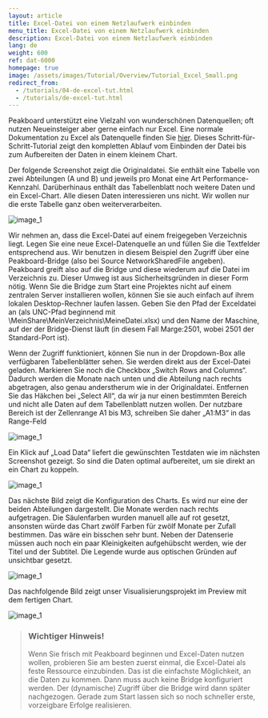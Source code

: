 ```yaml
---
layout: article
title: Excel-Datei von einem Netzlaufwerk einbinden
menu_title: Excel-Datei von einem Netzlaufwerk einbinden
description: Excel-Datei von einem Netzlaufwerk einbinden
lang: de
weight: 600
ref: dat-6000
homepage: true
image: /assets/images/Tutorial/Overview/Tutorial_Excel_Small.png
redirect_from:
  - /tutorials/04-de-excel-tut.html
  - /tutorials/de-excel-tut.html
---
```

Peakboard unterstützt eine Vielzahl von wunderschönen Datenquellen; oft nutzen Neueinsteiger aber gerne einfach nur Excel. Eine normale Dokumentation zu Excel als Datenquelle finden Sie [hier](/data_sources/13-de-excel.html). Dieses Schritt-für-Schritt-Tutorial zeigt den kompletten Ablauf vom Einbinden der Datei bis zum Aufbereiten der Daten in einem kleinem Chart.

Der folgende Screenshot zeigt die Originaldatei. Sie enthält eine Tabelle von zwei Abteilungen (A und B) und jeweils pro Monat eine Art Performance-Kennzahl. Darüberhinaus enthält das Tabellenblatt noch weitere Daten und ein Excel-Chart. Alle diesen Daten interessieren uns nicht. Wir wollen nur die erste Tabelle ganz oben weiterverarbeiten.



![image_1](/assets/images/Tutorial/Excel/TutorialExcel_01.png)

Wir nehmen an, dass die Excel-Datei auf einem freigegeben Verzeichnis liegt. Legen Sie eine neue Excel-Datenquelle an und füllen Sie die Textfelder entsprechend aus. Wir benutzen in diesem Beispiel den Zugriff über eine Peakboard-Bridge (also bei Source NetworkSharedFile angeben). Peakboard greift also auf die Bridge und diese wiederum auf die Datei im Verzeichnis zu. Dieser Umweg ist aus Sicherheitsgründen in dieser Form nötig. Wenn Sie die Bridge zum Start eine Projektes nicht auf einem zentralen Server installieren wollen, können Sie sie auch einfach auf ihrem lokalen Desktop-Rechner laufen lassen. Geben Sie den Pfad der Exceldatei an (als UNC-Pfad beginnend mit \\MeinShare\MeinVerzeichnis\MeineDatei.xlsx) und den Name der Maschine, auf der der Bridge-Dienst läuft (in diesem Fall Marge:2501, wobei 2501 der Standard-Port ist).

Wenn der Zugriff funktioniert, können Sie nun in der Dropdown-Box alle verfügbaren Tabellenblätter sehen. Sie werden direkt aus der Excel-Datei geladen. Markieren Sie noch die Checkbox „Switch Rows and Columns“. Dadurch werden die Monate nach unten und die Abteilung nach rechts abgetragen, also genau anderstherum wie in der Originaldatei. Entfernen Sie das Häkchen bei „Select All“, da wir ja nur einen bestimmten Bereich und nicht alle Daten auf dem Tabellenblatt nutzen wollen. Der nutzbare Bereich ist der Zellenrange A1 bis M3, schreiben Sie daher „A1:M3“ in das Range-Feld


![image_1](/assets/images/Tutorial/Excel/TutorialExcel_02.png)

Ein Klick auf „Load Data“ liefert die gewünschten Testdaten wie im nächsten Screenshot gezeigt. So sind die Daten optimal aufbereitet, um sie direkt an ein Chart zu koppeln.

![image_1](/assets/images/Tutorial/Excel/TutorialExcel_03.png)

Das nächste Bild zeigt die Konfiguration des Charts. Es wird nur eine der beiden Abteilungen dargestellt. Die Monate werden nach rechts aufgetragen. Die Säulenfarben wurden manuell alle auf rot gesetzt, ansonsten würde das Chart zwölf Farben für zwölf Monate per Zufall bestimmen. Das wäre ein bisschen sehr bunt. Neben der Datenserie müssen auch noch ein paar Kleinigkeiten aufgehübscht werden, wie der Titel und der Subtitel. Die Legende wurde aus optischen Gründen auf unsichtbar gesetzt.

![image_1](/assets/images/Tutorial/Excel/TutorialExcel_04.png)

Das nachfolgende Bild zeigt unser Visualisierungsprojekt im Preview mit dem fertigen Chart.

![image_1](/assets/images/Tutorial/Excel/TutorialExcel_05.png)


> ### Wichtiger Hinweis!
>
>Wenn Sie frisch mit Peakboard beginnen und Excel-Daten nutzen wollen, probieren Sie am besten zuerst einmal, die Excel-Datei als feste Ressource einzubinden. Das ist die
>einfachste Möglichkeit, an die Daten zu kommen. Dann muss auch keine Bridge konfiguriert werden. Der (dynamische) Zugriff über die Bridge wird dann später nachgezogen. Gerade zum Start lassen sich so noch schneller erste, vorzeigbare Erfolge realisieren.
